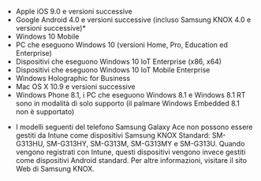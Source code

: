 
- Apple iOS 9.0 e versioni successive
- Google Android 4.0 e versioni successive (incluso Samsung KNOX 4.0 e versioni successive)*
- Windows 10 Mobile
- PC che eseguono Windows 10 (versioni Home, Pro, Education ed Enterprise)
- Dispositivi che eseguono Windows 10 IoT Enterprise (x86, x64)
- Dispositivi che eseguono Windows 10 IoT Mobile Enterprise
- Windows Holographic for Business
- Mac OS X 10.9 e versioni successive
- Windows Phone 8.1, i PC che eseguono Windows 8.1 e Windows 8.1 RT sono in modalità di solo supporto (il palmare Windows Embedded 8.1 non è supportato)

* I modelli seguenti del telefono Samsung Galaxy Ace non possono essere gestiti da Intune come dispositivi Samsung KNOX Standard: SM-G313HU, SM-G313HY, SM-G313M, SM-G313MY e SM-G313U. Quando vengono registrati con Intune, questi dispositivi vengono invece gestiti come dispositivi Android standard. Per altre informazioni, visitare il sito Web di Samsung KNOX.
